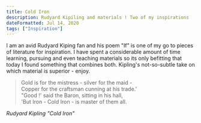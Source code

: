 ```yaml
---
title: Cold Iron
description: Rudyard Kipiling and materials ! Two of my inspirations
dateFormatted: Jul 14, 2020
tags: ["Inspiration"]
---
```


I am an avid Rudyard Kiping fan and his poem "If" is one of my go to pieces of literature for inspiration. I have spent a considerable amount of time learning, pursuing and even teaching materials so its only befitting that today I found something that combines both. Kipling's not-so-subtle take on which material is superior - enjoy.

>Gold is for the mistress - silver for the maid - \
Copper for the craftsman cunning at his trade.' \
"Good !' said the Baron, sitting in his hall,  \
'But Iron - Cold Iron - is master of them all.

_Rudyard Kipling_ _"Cold Iron"_